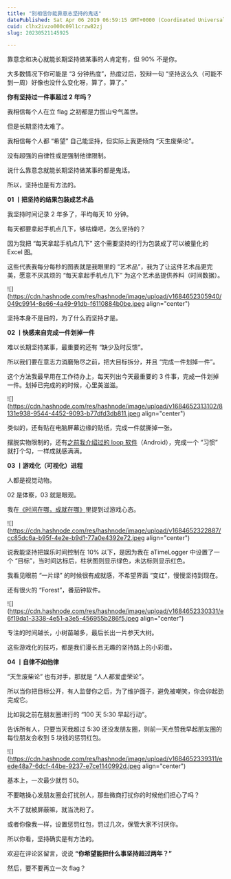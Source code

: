 ```yaml
---
title: "别相信你能靠意志坚持的鬼话"
datePublished: Sat Apr 06 2019 06:59:15 GMT+0000 (Coordinated Universal Time)
cuid: clhx2ivzo000c09l1crzw82zj
slug: 20230521145925

---
```


靠意念和决心就能长期坚持做某事的人肯定有，但 90% 不是你。

大多数情况下你可能是 “3 分钟热度”，热度过后，狡辩一句 “坚持这么久（可能不到一周）好像也没什么变化呀，算了，算了。”

**你有坚持过一件事超过 2 年吗？**

我相信每个人在立 flag 之初都是力拔山兮气盖世。

但是长期坚持太难了。

我相信每个人都 “希望” 自己能坚持，但实际上我更倾向 “天生废柴论”。

没有超强的自律性或是强制他律限制。

说什么靠意念就能长期坚持做某事的都是鬼话。

所以，坚持也是有方法的。

**01 丨把坚持的结果包装成艺术品**

我坚持时间记录 2 年多了，平均每天 10 分钟。

每天都要拿起手机点几下，够枯燥吧，怎么坚持的？

因为我把 “每天拿起手机点几下” 这个需要坚持的行为包装成了可以被量化的 Excel 图。

这些代表我每分每秒的图表就是我眼里的 “艺术品”，我为了让这件艺术品更完美，愿意不厌其烦的 “每天拿起手机点几下” 为这个艺术品提供养料（时间数据）。

![](https://cdn.hashnode.com/res/hashnode/image/upload/v1684652305940/049c9914-8e66-4a49-91db-f6110884b0be.jpeg align="center")

坚持本身不是目的，为了什么而坚持才是。

**02 丨快感来自完成一件划掉一件**

难以长期坚持某事，最重要的还有 “缺少及时反馈”。

所以我们要在意志力消磨殆尽之前，把大目标拆分，并且 “完成一件划掉一件”。

这个方法我最早用在工作待办上，每天列出今天最重要的 3 件事，完成一件划掉一件。划掉已完成的的时候，心里美滋滋。

![](https://cdn.hashnode.com/res/hashnode/image/upload/v1684652313102/8131e938-9544-4452-9093-b77dfd3db811.jpeg align="center")

类似的，还有贴在电脑屏幕边缘的贴纸，完成一件就撕掉一张。

摆脱实物限制的，还有[之前我介绍过的 loop 软件](http://mp.weixin.qq.com/s?__biz=MzI3MzU5MDA1OQ==&mid=2247484827&idx=1&sn=fbf85e32ac34e981f3aad83a7c58cfb3&chksm=eb21b7dfdc563ec989b4563a0359db801d90965d49f3d9388cb88fe85d15bee8eb80f3c8d1fc&scene=21#wechat_redirect)（Android），完成一个 “习惯” 就打个勾，一样成就感满满。

**03 丨游戏化（可视化）进程**

人都是视觉动物。

02 是体察，03 就是眼观。

我在[《时间在哪，成就在哪》](http://mp.weixin.qq.com/s?__biz=MzI3MzU5MDA1OQ==&mid=2247484615&idx=1&sn=ae0f6350d150da32913199859969a79b&chksm=eb21b683dc563f95794eee235d5e3e4cd671c118a81bb244bec4629805933c38c93d458ce250&scene=21#wechat_redirect)里提到过游戏心态。

![](https://cdn.hashnode.com/res/hashnode/image/upload/v1684652322887/cc85dc6a-b95f-4e2e-b9d1-77a0e4392e72.jpeg align="center")

说我能坚持把娱乐时间控制在 10% 以下，是因为我在 aTimeLogger 中设置了一个 “目标”，当时间达标后，柱状图则显示绿色，未达标则显示红色。

我看见眼前 “一片绿” 的时候很有成就感，不希望界面 “变红”，慢慢坚持到现在。

还有很火的 “Forest”，番茄钟软件。

![](https://cdn.hashnode.com/res/hashnode/image/upload/v1684652330331/e6f19da1-3338-4e51-a3e5-456955b286f5.jpeg align="center")

专注的时间越长，小树苗越多，最后长出一片参天大树。

这些游戏化的技巧，都是我们漫长且无趣的坚持路上的小彩蛋。

**04 丨自律不如他律**

“天生废柴论” 也有对手，那就是 “人人都爱虚荣论”。

所以当你把目标公开，有人监督你之后，为了维护面子，避免被嘲笑，你会卯起劲完成它。

比如我之前在朋友圈进行的 “100 天 5:30 早起行动”。

告诉所有人，只要当天我超过 5:30 还没发朋友圈，则前一天点赞我早起朋友圈的每位朋友会收到 5 块钱的惩罚红包。

![](https://cdn.hashnode.com/res/hashnode/image/upload/v1684652339311/eede48a7-6dcf-44be-9237-e7ce1140992d.jpeg align="center")

基本上，一次最少就罚 50。

不要瞎操心发朋友圈会打扰别人，那些微商打扰你的时候他们担心了吗？

大不了就被屏蔽嘛，就当洗粉了。

或者你像我一样，设置惩罚红包，罚过几次，保管大家不讨厌你。

所以你看，坚持确实是有方法的。

欢迎在评论区留言，说说 **“你希望能把什么事坚持超过两年？”**

然后，要不要再立一次 flag？